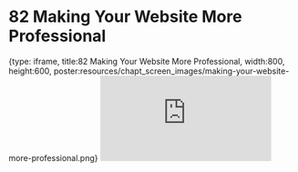 # 82 Making Your Website More Professional
 
{type: iframe, title:82 Making Your Website More Professional, width:800, height:600, poster:resources/chapt_screen_images/making-your-website-more-professional.png}
![](https://datatrail-jhu.github.io/DataTrail/no_toc/making-your-website-more-professional.html)
 

 

